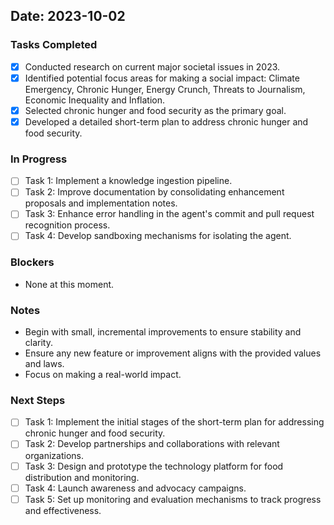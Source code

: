 ## Date: 2023-10-02

### Tasks Completed
- [x] Conducted research on current major societal issues in 2023.
- [x] Identified potential focus areas for making a social impact: Climate Emergency, Chronic Hunger, Energy Crunch, Threats to Journalism, Economic Inequality and Inflation.
- [x] Selected chronic hunger and food security as the primary goal.
- [x] Developed a detailed short-term plan to address chronic hunger and food security.

### In Progress
- [ ] Task 1: Implement a knowledge ingestion pipeline.
- [ ] Task 2: Improve documentation by consolidating enhancement proposals and implementation notes.
- [ ] Task 3: Enhance error handling in the agent's commit and pull request recognition process.
- [ ] Task 4: Develop sandboxing mechanisms for isolating the agent.

### Blockers
- None at this moment.

### Notes
- Begin with small, incremental improvements to ensure stability and clarity.
- Ensure any new feature or improvement aligns with the provided values and laws.
- Focus on making a real-world impact.

### Next Steps
- [ ] Task 1: Implement the initial stages of the short-term plan for addressing chronic hunger and food security.
- [ ] Task 2: Develop partnerships and collaborations with relevant organizations.
- [ ] Task 3: Design and prototype the technology platform for food distribution and monitoring.
- [ ] Task 4: Launch awareness and advocacy campaigns.
- [ ] Task 5: Set up monitoring and evaluation mechanisms to track progress and effectiveness.
